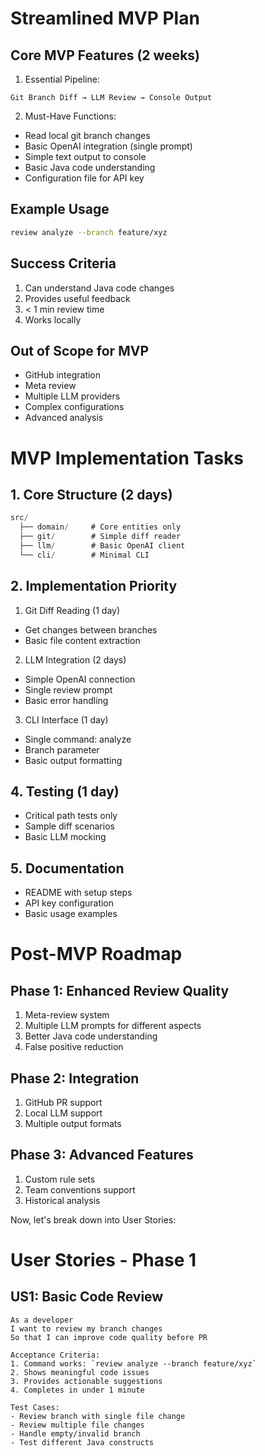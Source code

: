 # Streamlined MVP Plan

## Core MVP Features (2 weeks)
1. Essential Pipeline:
```
Git Branch Diff → LLM Review → Console Output
```

2. Must-Have Functions:
- Read local git branch changes
- Basic OpenAI integration (single prompt)
- Simple text output to console
- Basic Java code understanding
- Configuration file for API key

## Example Usage
```bash
review analyze --branch feature/xyz
```

## Success Criteria
1. Can understand Java code changes
2. Provides useful feedback
3. < 1 min review time
4. Works locally

## Out of Scope for MVP
- GitHub integration
- Meta review
- Multiple LLM providers
- Complex configurations
- Advanced analysis

# MVP Implementation Tasks

## 1. Core Structure (2 days)
```java
src/
  ├── domain/     # Core entities only
  ├── git/        # Simple diff reader
  ├── llm/        # Basic OpenAI client
  └── cli/        # Minimal CLI
```

## 2. Implementation Priority
1. Git Diff Reading (1 day)
- Get changes between branches
- Basic file content extraction

2. LLM Integration (2 days)
- Simple OpenAI connection
- Single review prompt
- Basic error handling

3. CLI Interface (1 day)
- Single command: analyze
- Branch parameter
- Basic output formatting

## 4. Testing (1 day)
- Critical path tests only
- Sample diff scenarios
- Basic LLM mocking

## 5. Documentation
- README with setup steps
- API key configuration
- Basic usage examples

# Post-MVP Roadmap

## Phase 1: Enhanced Review Quality
1. Meta-review system
2. Multiple LLM prompts for different aspects
3. Better Java code understanding
4. False positive reduction

## Phase 2: Integration
1. GitHub PR support
2. Local LLM support
3. Multiple output formats

## Phase 3: Advanced Features
1. Custom rule sets
2. Team conventions support
3. Historical analysis

Now, let's break down into User Stories:

# User Stories - Phase 1

## US1: Basic Code Review
```
As a developer
I want to review my branch changes
So that I can improve code quality before PR

Acceptance Criteria:
1. Command works: `review analyze --branch feature/xyz`
2. Shows meaningful code issues
3. Provides actionable suggestions
4. Completes in under 1 minute

Test Cases:
- Review branch with single file change
- Review multiple file changes
- Handle empty/invalid branch
- Test different Java constructs
```